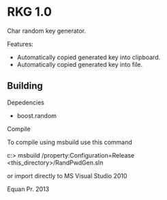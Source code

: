 RKG 1.0
=============

Char random key generator.

Features: 
- Automatically copied generated key into clipboard.
- Automatically copied generated key into file.


Building
--------

Depedencies

- boost.random


Compile

To compile using msbuild use this command

c:\> msbuild /property:Configuration=Release <this_directory>/RandPwdGen.sln

or import directly to MS Visual Studio 2010



Equan Pr.
2013

